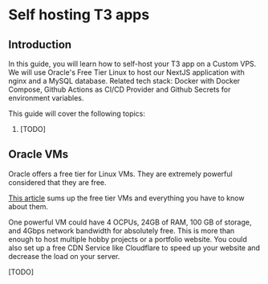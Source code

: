 # Self hosting T3 apps

## Introduction

In this guide, you will learn how to self-host your T3 app on a Custom VPS. We will use Oracle's Free Tier Linux to host our NextJS application with nginx and a MySQL database. Related tech stack: Docker with Docker Compose, Github Actions as CI/CD Provider and Github Secrets for environment variables.

This guide will cover the following topics:

1. [TODO]

## Oracle VMs

Oracle offers a free tier for Linux VMs. They are extremely powerful considered that they are free.

[This article](https://dawidkotarba.eu/oracle-cloud-free-tier-too-good-to-be-true/) sums up the free tier VMs and everything you have to know about them.

One powerful VM could have 4 OCPUs, 24GB of RAM, 100 GB of storage, and 4Gbps network bandwidth for absolutely free. This is more than enough to host multiple hobby projects or a portfolio website. You could also set up a free CDN Service like Cloudflare to speed up your website and decrease the load on your server.

[TODO]
